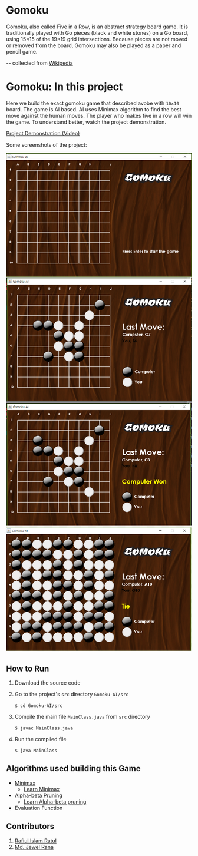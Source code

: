 # Gomoku
Gomoku, also called Five in a Row, is an abstract strategy board game. 
It is traditionally played with Go pieces (black and white stones) on a Go board, using 15×15 of the 19×19 grid intersections.
Because pieces are not moved or removed from the board, Gomoku may also be played as a paper and pencil game. 

 -- collected from  [Wikipedia](https://en.wikipedia.org/wiki/Gomoku)
 
 # Gomoku: In this project
 Here we build the exact gomoku game that described avobe with `10x10` board. The game is AI based. AI uses Minimax algorithm to find the best move against the human moves. The player who makes five in a row will win the game. To understand better, watch the project demonstration.
 
 
 [Project Demonstration (Video)](https://drive.google.com/open?id=1B_kmhzqczRzS5gTU04k4T7Fdp3Ek5gn-)
 
 Some screenshots of the project:
 
 ![](https://github.com/Chinmoy007/Gomoku-AI/blob/master/Assests/Github/gm1.PNG)
 ![](https://github.com/Chinmoy007/Gomoku-AI/blob/master/Assests/Github/gm2.PNG)
 ![](https://github.com/Chinmoy007/Gomoku-AI/blob/master/Assests/Github/gm3.PNG)
 ![](https://github.com/Chinmoy007/Gomoku-AI/blob/master/Assests/Github/gm4.PNG)
 
 
 ## How to Run
 1. Download the source code
 2. Go to the project's `src` directory `Gomoku-AI/src`
 
    ```
    $ cd Gomoku-AI/src
    ```
 3. Compile the main file `MainClass.java` from `src` directory
 
    ```
    $ javac MainClass.java
    ```
 4. Run the compiled file
    ```
    $ java MainClass
    ```
 ## Algorithms used building this Game
  - [Minimax](https://en.wikipedia.org/wiki/Minimax)
    - [Learn Minimax](https://www.geeksforgeeks.org/minimax-algorithm-in-game-theory-set-1-introduction/)
  - [Alpha-beta Pruning](https://en.wikipedia.org/wiki/Alpha%E2%80%93beta_pruning)
    - [Learn Alpha-beta pruning](https://www.geeksforgeeks.org/minimax-algorithm-in-game-theory-set-4-alpha-beta-pruning/)
  - Evaluation Function
  
  ## Contributors
  1. [Rafiul Islam Ratul](https://github.com/RATULri)
  2. [Md. Jewel Rana](https://github.com/Jewel-iitdu) 
   
  
  
  
  
 
